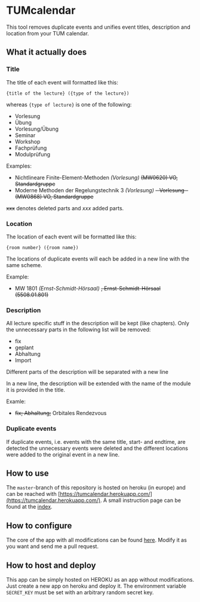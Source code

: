 # TUMcalendar
This tool removes duplicate events and unifies event titles, description and location from your TUM calendar.

## What it actually does

### Title
The title of each event will formatted like this:

```{title of the lecture} ({type of the lecture})```

whereas `{type of lecture}` is one of the following:

* Vorlesung
* Übung
* Vorlesung/Übung
* Seminar
* Workshop
* Fachprüfung
* Modulprüfung

Examples:
* Nichtlineare Finite-Element-Methoden *(Vorlesung)* ~~(MW0620) VO, Standardgruppe~~
* Moderne Methoden der Regelungstechnik 3 *(Vorlesung)* ~~- Vorlesung - (MW0868) VO, Standardgruppe~~

~~xxx~~ denotes deleted parts and *xxx* added parts.

### Location
The location of each event will be formatted like this:

```{room number} ({room name})```

The locations of duplicate events will each be added in a new line with the same scheme.

Example:
* MW 1801 *(Ernst-Schmidt-Hörsaal)* ~~, Ernst-Schmidt-Hörsaal (5508.01.801)~~

### Description
All lecture specific stuff in the description will be kept (like chapters). Only the unnecessary parts in the following list will be removed:
* fix
* geplant
* Abhaltung
* Import

Different parts of the description will be separated with a new line

In a new line, the description will be extended with the name of the module it is provided in the title.

Examle:
* ~~fix; Abhaltung;~~ Orbitales Rendezvous

### Duplicate events
If duplicate events, i.e. events with the same title, start- and endtime, are detected the unnecessary events were deleted and the different locations were added to the original event in a new line.

## How to use
The `master`-branch of this repository is hosted on heroku (in europe) and can be reached with [https://tumcalendar.herokuapp.com/](https://tumcalendar.herokuapp.com/). A small instruction page can be found at the [index](https://tumcalendar.herokuapp.com/).

## How to configure
The core of the app with all modifications can be found [here](blob/master/TUMCalendarTools/tumtools/tools.py). Modify it as you want and send me a pull request.

## How to host and deploy
This app can be simply hosted on HEROKU as an app without modifications. Just create a new app on heroku and deploy it. The environment variable `SECRET_KEY` must be set with an arbitrary random secret key.